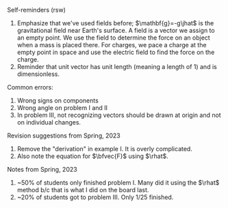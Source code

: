 
Self-reminders (rsw)

1. Emphasize that we've used fields before; $\mathbf{g}=-g\jhat$ is the gravitational field near Earth's surface. A field is a vector we assign to an empty point. We use the field to determine the force on an object when a mass is placed there. For charges, we pace a charge at the empty point in space and use the electric field to find the force on the charge.
1. Reminder that unit vector has unit length (meaning a length of 1) and is dimensionless.

Common errors:

1. Wrong signs on components
2. Wrong angle on problem I and II
3. In problem III, not recognizing vectors should be drawn at origin and not on individual changes.

Revision suggestions from Spring, 2023

1. Remove the "derivation" in example I. It is overly complicated.
2. Also note the equation for $\bfvec{F}$ using $\rhat$.

Notes from Spring, 2023

1. ~50% of students only finished problem I. Many did it using the $\rhat$ method b/c that is what I did on the board last.
2. ~20% of students got to problem III. Only 1/25 finished.